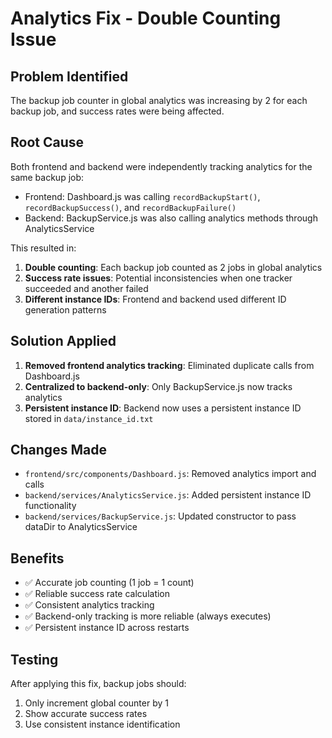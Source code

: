 # Analytics Fix - Double Counting Issue

## Problem Identified
The backup job counter in global analytics was increasing by 2 for each backup job, and success rates were being affected.

## Root Cause
Both frontend and backend were independently tracking analytics for the same backup job:
- Frontend: Dashboard.js was calling `recordBackupStart()`, `recordBackupSuccess()`, and `recordBackupFailure()`
- Backend: BackupService.js was also calling analytics methods through AnalyticsService

This resulted in:
1. **Double counting**: Each backup job counted as 2 jobs in global analytics
2. **Success rate issues**: Potential inconsistencies when one tracker succeeded and another failed
3. **Different instance IDs**: Frontend and backend used different ID generation patterns

## Solution Applied
1. **Removed frontend analytics tracking**: Eliminated duplicate calls from Dashboard.js
2. **Centralized to backend-only**: Only BackupService.js now tracks analytics
3. **Persistent instance ID**: Backend now uses a persistent instance ID stored in `data/instance_id.txt`

## Changes Made
- `frontend/src/components/Dashboard.js`: Removed analytics import and calls
- `backend/services/AnalyticsService.js`: Added persistent instance ID functionality
- `backend/services/BackupService.js`: Updated constructor to pass dataDir to AnalyticsService

## Benefits
- ✅ Accurate job counting (1 job = 1 count)
- ✅ Reliable success rate calculation
- ✅ Consistent analytics tracking
- ✅ Backend-only tracking is more reliable (always executes)
- ✅ Persistent instance ID across restarts

## Testing
After applying this fix, backup jobs should:
1. Only increment global counter by 1
2. Show accurate success rates
3. Use consistent instance identification
